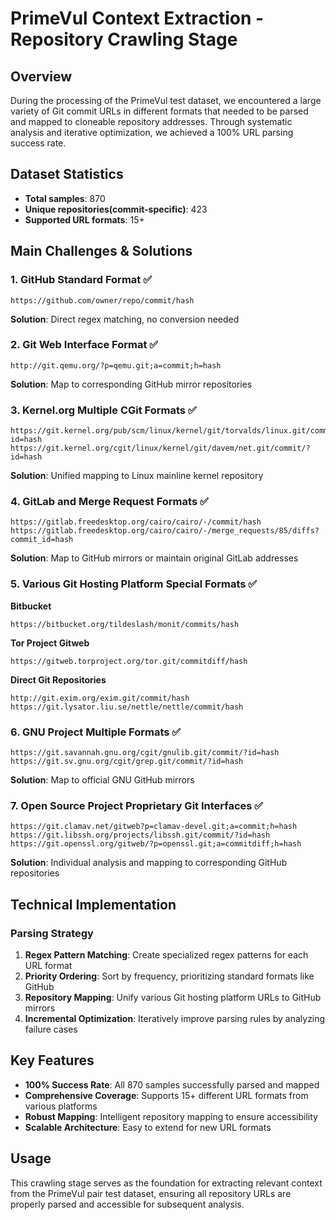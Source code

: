 # PrimeVul Context Extraction - Repository Crawling Stage

## Overview

During the processing of the PrimeVul test dataset, we encountered a large variety of Git commit URLs in different formats that needed to be parsed and mapped to cloneable repository addresses. Through systematic analysis and iterative optimization, we achieved a 100% URL parsing success rate.

## Dataset Statistics

- **Total samples**: 870
- **Unique repositories(commit-specific)**: 423  
- **Supported URL formats**: 15+

## Main Challenges & Solutions

### 1. GitHub Standard Format ✅
```
https://github.com/owner/repo/commit/hash
```
**Solution**: Direct regex matching, no conversion needed

### 2. Git Web Interface Format ✅
```
http://git.qemu.org/?p=qemu.git;a=commit;h=hash
```
**Solution**: Map to corresponding GitHub mirror repositories

### 3. Kernel.org Multiple CGit Formats ✅
```
https://git.kernel.org/pub/scm/linux/kernel/git/torvalds/linux.git/commit/?id=hash
https://git.kernel.org/cgit/linux/kernel/git/davem/net.git/commit/?id=hash
```
**Solution**: Unified mapping to Linux mainline kernel repository

### 4. GitLab and Merge Request Formats ✅
```
https://gitlab.freedesktop.org/cairo/cairo/-/commit/hash
https://gitlab.freedesktop.org/cairo/cairo/-/merge_requests/85/diffs?commit_id=hash
```
**Solution**: Map to GitHub mirrors or maintain original GitLab addresses

### 5. Various Git Hosting Platform Special Formats ✅

**Bitbucket**
```
https://bitbucket.org/tildeslash/monit/commits/hash
```

**Tor Project Gitweb**
```
https://gitweb.torproject.org/tor.git/commitdiff/hash
```

**Direct Git Repositories**
```
http://git.exim.org/exim.git/commit/hash
https://git.lysator.liu.se/nettle/nettle/commit/hash
```

### 6. GNU Project Multiple Formats ✅
```
https://git.savannah.gnu.org/cgit/gnulib.git/commit/?id=hash
https://git.sv.gnu.org/cgit/grep.git/commit/?id=hash
```
**Solution**: Map to official GNU GitHub mirrors

### 7. Open Source Project Proprietary Git Interfaces ✅
```
https://git.clamav.net/gitweb?p=clamav-devel.git;a=commit;h=hash
https://git.libssh.org/projects/libssh.git/commit/?id=hash
https://git.openssl.org/gitweb/?p=openssl.git;a=commitdiff;h=hash
```
**Solution**: Individual analysis and mapping to corresponding GitHub repositories

## Technical Implementation

### Parsing Strategy

1. **Regex Pattern Matching**: Create specialized regex patterns for each URL format
2. **Priority Ordering**: Sort by frequency, prioritizing standard formats like GitHub
3. **Repository Mapping**: Unify various Git hosting platform URLs to GitHub mirrors
4. **Incremental Optimization**: Iteratively improve parsing rules by analyzing failure cases

## Key Features

- **100% Success Rate**: All 870 samples successfully parsed and mapped
- **Comprehensive Coverage**: Supports 15+ different URL formats from various platforms
- **Robust Mapping**: Intelligent repository mapping to ensure accessibility
- **Scalable Architecture**: Easy to extend for new URL formats

## Usage

This crawling stage serves as the foundation for extracting relevant context from the PrimeVul pair test dataset, ensuring all repository URLs are properly parsed and accessible for subsequent analysis.
